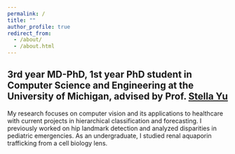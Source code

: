 ```yaml
---
permalink: /
title: ""
author_profile: true
redirect_from: 
  - /about/
  - /about.html
---
```


3rd year MD-PhD, 1st year PhD student in Computer Science and Engineering at the University of Michigan, advised by Prof. [Stella Yu](https://web.eecs.umich.edu/~stellayu/)
---


My research focuses on computer vision and its applications to healthcare with current projects in hierarchical classification and forecasting. I previously worked on hip landmark detection and analyzed disparities in pediatric emergencies. As an undergraduate, I studied renal aquaporin trafficking from a cell biology lens.